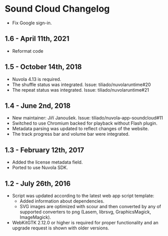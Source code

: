 Sound Cloud Changelog
=====================

 * Fix Google sign-in.

1.6 - April 11th, 2021
----------------------

 * Reformat code

1.5 - October 14th, 2018
------------------------

  * Nuvola 4.13 is required.
  * The shuffle status was integrated. Issue: tiliado/nuvolaruntime#20
  * The repeat status was integrated. Issue: tiliado/nuvolaruntime#21

1.4 - June 2nd, 2018
--------------------

  * New maintainer: Jiří Janoušek. Issue: tiliado/nuvola-app-soundcloud#11
  * Switched to use Chromium backed for playback without Flash plugin.
  * Metadata parsing was updated to reflect changes of the website.
  * The track progress bar and volume bar were integrated.

1.3 - February 12th, 2017
-------------------------

  * Added the license metadata field.
  * Ported to use Nuvola SDK.

1.2 - July 26th, 2016
---------------------

  * Script was updated according to the latest web app script template:
      * Added information about dependencies.
      * SVG images are optimized with scour and then converted by any of supported converters to png
        (Lasem, librsvg, GraphicsMagick, ImageMagick).
  * WebKitGTK 2.12.0 or higher is required for proper functionality and an upgrade request is shown with older versions.
